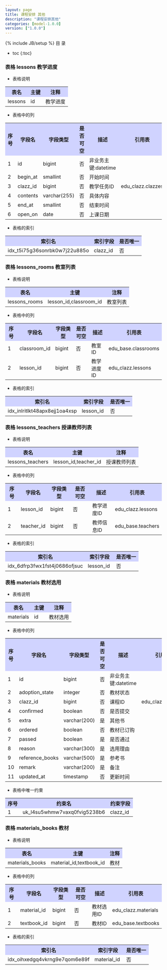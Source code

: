 ```yaml
---
layout: page
title: 课程安排 其他
description: "课程安排其他"
categories: [model-1.0.0]
version: ["1.0.0"]
---
```

{% include JB/setup %}
 目  录

* toc
{:toc}



### 表格 lessons 教学进度

  * 表格说明

<table class="table table-bordered table-striped table-condensed">
<tr><th style="background-color:#D0D3FF">表名</th><th style="background-color:#D0D3FF">主键</th><th style="background-color:#D0D3FF">注释</th>  </tr>
<tr><td>lessons</td><td>id</td><td>教学进度</td>  </tr>
</table>

  * 表格中的列

<table class="table table-bordered table-striped table-condensed">
<tr><th style="background-color:#D0D3FF" class="text-center">序号</th><th style="background-color:#D0D3FF">字段名</th><th style="background-color:#D0D3FF">字段类型</th><th style="background-color:#D0D3FF" class="text-center">是否可空</th><th style="background-color:#D0D3FF">描述</th><th style="background-color:#D0D3FF">引用表</th>  </tr>
<tr><td class="text-center">1</td><td>id</td><td>bigint</td><td class="text-center">否</td><td>非业务主键:datetime</td><td></td>  </tr>
<tr><td class="text-center">2</td><td>begin_at</td><td>smallint</td><td class="text-center">否</td><td>开始时间</td><td></td>  </tr>
<tr><td class="text-center">3</td><td>clazz_id</td><td>bigint</td><td class="text-center">否</td><td>教学任务ID</td><td>edu_clazz.clazzes</td>  </tr>
<tr><td class="text-center">4</td><td>contents</td><td>varchar(255)</td><td class="text-center">否</td><td>具体内容</td><td></td>  </tr>
<tr><td class="text-center">5</td><td>end_at</td><td>smallint</td><td class="text-center">否</td><td>结束时间</td><td></td>  </tr>
<tr><td class="text-center">6</td><td>open_on</td><td>date</td><td class="text-center">否</td><td>上课日期</td><td></td>  </tr>
</table>


  * 表格的索引

<table class="table table-bordered table-striped table-condensed">
  <tr>
<th style="background-color:#D0D3FF">索引名</th><th style="background-color:#D0D3FF">索引字段</th><th style="background-color:#D0D3FF">是否唯一</th>  </tr>
<tr><td>idx_t5i75g36sonrbk0w7j22u885o</td><td>clazz_id&nbsp;</td><td>否</td>  </tr>
</table>

### 表格 lessons_rooms 教室列表

  * 表格说明

<table class="table table-bordered table-striped table-condensed">
<tr><th style="background-color:#D0D3FF">表名</th><th style="background-color:#D0D3FF">主键</th><th style="background-color:#D0D3FF">注释</th>  </tr>
<tr><td>lessons_rooms</td><td>lesson_id,classroom_id</td><td>教室列表</td>  </tr>
</table>

  * 表格中的列

<table class="table table-bordered table-striped table-condensed">
<tr><th style="background-color:#D0D3FF" class="text-center">序号</th><th style="background-color:#D0D3FF">字段名</th><th style="background-color:#D0D3FF">字段类型</th><th style="background-color:#D0D3FF" class="text-center">是否可空</th><th style="background-color:#D0D3FF">描述</th><th style="background-color:#D0D3FF">引用表</th>  </tr>
<tr><td class="text-center">1</td><td>classroom_id</td><td>bigint</td><td class="text-center">否</td><td>教室ID</td><td>edu_base.classrooms</td>  </tr>
<tr><td class="text-center">2</td><td>lesson_id</td><td>bigint</td><td class="text-center">否</td><td>教学进度ID</td><td>edu_clazz.lessons</td>  </tr>
</table>


  * 表格的索引

<table class="table table-bordered table-striped table-condensed">
  <tr>
<th style="background-color:#D0D3FF">索引名</th><th style="background-color:#D0D3FF">索引字段</th><th style="background-color:#D0D3FF">是否唯一</th>  </tr>
<tr><td>idx_inlritlkt48apx8ejj1oa4xsp</td><td>lesson_id&nbsp;</td><td>否</td>  </tr>
</table>

### 表格 lessons_teachers 授课教师列表

  * 表格说明

<table class="table table-bordered table-striped table-condensed">
<tr><th style="background-color:#D0D3FF">表名</th><th style="background-color:#D0D3FF">主键</th><th style="background-color:#D0D3FF">注释</th>  </tr>
<tr><td>lessons_teachers</td><td>lesson_id,teacher_id</td><td>授课教师列表</td>  </tr>
</table>

  * 表格中的列

<table class="table table-bordered table-striped table-condensed">
<tr><th style="background-color:#D0D3FF" class="text-center">序号</th><th style="background-color:#D0D3FF">字段名</th><th style="background-color:#D0D3FF">字段类型</th><th style="background-color:#D0D3FF" class="text-center">是否可空</th><th style="background-color:#D0D3FF">描述</th><th style="background-color:#D0D3FF">引用表</th>  </tr>
<tr><td class="text-center">1</td><td>lesson_id</td><td>bigint</td><td class="text-center">否</td><td>教学进度ID</td><td>edu_clazz.lessons</td>  </tr>
<tr><td class="text-center">2</td><td>teacher_id</td><td>bigint</td><td class="text-center">否</td><td>教师信息ID</td><td>edu_base.teachers</td>  </tr>
</table>


  * 表格的索引

<table class="table table-bordered table-striped table-condensed">
  <tr>
<th style="background-color:#D0D3FF">索引名</th><th style="background-color:#D0D3FF">索引字段</th><th style="background-color:#D0D3FF">是否唯一</th>  </tr>
<tr><td>idx_6dfrp3fwx1fst4j0686ofjsuc</td><td>lesson_id&nbsp;</td><td>否</td>  </tr>
</table>

### 表格 materials 教材选用

  * 表格说明

<table class="table table-bordered table-striped table-condensed">
<tr><th style="background-color:#D0D3FF">表名</th><th style="background-color:#D0D3FF">主键</th><th style="background-color:#D0D3FF">注释</th>  </tr>
<tr><td>materials</td><td>id</td><td>教材选用</td>  </tr>
</table>

  * 表格中的列

<table class="table table-bordered table-striped table-condensed">
<tr><th style="background-color:#D0D3FF" class="text-center">序号</th><th style="background-color:#D0D3FF">字段名</th><th style="background-color:#D0D3FF">字段类型</th><th style="background-color:#D0D3FF" class="text-center">是否可空</th><th style="background-color:#D0D3FF">描述</th><th style="background-color:#D0D3FF">引用表</th>  </tr>
<tr><td class="text-center">1</td><td>id</td><td>bigint</td><td class="text-center">否</td><td>非业务主键:datetime</td><td></td>  </tr>
<tr><td class="text-center">2</td><td>adoption_state</td><td>integer</td><td class="text-center">否</td><td>教材状态</td><td></td>  </tr>
<tr><td class="text-center">3</td><td>clazz_id</td><td>bigint</td><td class="text-center">否</td><td>课程ID</td><td>edu_clazz.clazzes</td>  </tr>
<tr><td class="text-center">4</td><td>confirmed</td><td>boolean</td><td class="text-center">否</td><td>是否提交</td><td></td>  </tr>
<tr><td class="text-center">5</td><td>extra</td><td>varchar(200)</td><td class="text-center">是</td><td>其他书</td><td></td>  </tr>
<tr><td class="text-center">6</td><td>ordered</td><td>boolean</td><td class="text-center">否</td><td>教材已订购</td><td></td>  </tr>
<tr><td class="text-center">7</td><td>passed</td><td>boolean</td><td class="text-center">是</td><td>是否通过</td><td></td>  </tr>
<tr><td class="text-center">8</td><td>reason</td><td>varchar(300)</td><td class="text-center">是</td><td>选用理由</td><td></td>  </tr>
<tr><td class="text-center">9</td><td>reference_books</td><td>varchar(500)</td><td class="text-center">是</td><td>参考书</td><td></td>  </tr>
<tr><td class="text-center">10</td><td>remark</td><td>varchar(200)</td><td class="text-center">是</td><td>备注</td><td></td>  </tr>
<tr><td class="text-center">11</td><td>updated_at</td><td>timestamp</td><td class="text-center">否</td><td>更新时间</td><td></td>  </tr>
</table>

  * 表格中唯一约束

<table class="table table-bordered table-striped table-condensed">
  <tr>
<th style="background-color:#D0D3FF">序号</th><th style="background-color:#D0D3FF">约束名</th><th style="background-color:#D0D3FF">约束字段</th>  </tr>
<tr><td>1</td><td>uk_l4su5whmw7vaxq0fvig5238b6</td><td>clazz_id&nbsp;</td>  </tr>
</table>


### 表格 materials_books 教材

  * 表格说明

<table class="table table-bordered table-striped table-condensed">
<tr><th style="background-color:#D0D3FF">表名</th><th style="background-color:#D0D3FF">主键</th><th style="background-color:#D0D3FF">注释</th>  </tr>
<tr><td>materials_books</td><td>material_id,textbook_id</td><td>教材</td>  </tr>
</table>

  * 表格中的列

<table class="table table-bordered table-striped table-condensed">
<tr><th style="background-color:#D0D3FF" class="text-center">序号</th><th style="background-color:#D0D3FF">字段名</th><th style="background-color:#D0D3FF">字段类型</th><th style="background-color:#D0D3FF" class="text-center">是否可空</th><th style="background-color:#D0D3FF">描述</th><th style="background-color:#D0D3FF">引用表</th>  </tr>
<tr><td class="text-center">1</td><td>material_id</td><td>bigint</td><td class="text-center">否</td><td>教材选用ID</td><td>edu_clazz.materials</td>  </tr>
<tr><td class="text-center">2</td><td>textbook_id</td><td>bigint</td><td class="text-center">否</td><td>教材ID</td><td>edu_base.textbooks</td>  </tr>
</table>


  * 表格的索引

<table class="table table-bordered table-striped table-condensed">
  <tr>
<th style="background-color:#D0D3FF">索引名</th><th style="background-color:#D0D3FF">索引字段</th><th style="background-color:#D0D3FF">是否唯一</th>  </tr>
<tr><td>idx_oihxedgq4vkrng9e7qom6e89f</td><td>material_id&nbsp;</td><td>否</td>  </tr>
</table>
